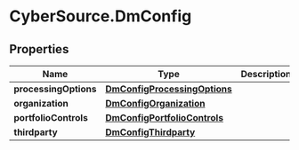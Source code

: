 # CyberSource.DmConfig

## Properties
Name | Type | Description | Notes
------------ | ------------- | ------------- | -------------
**processingOptions** | [**DmConfigProcessingOptions**](DmConfigProcessingOptions.md) |  | [optional] 
**organization** | [**DmConfigOrganization**](DmConfigOrganization.md) |  | [optional] 
**portfolioControls** | [**DmConfigPortfolioControls**](DmConfigPortfolioControls.md) |  | [optional] 
**thirdparty** | [**DmConfigThirdparty**](DmConfigThirdparty.md) |  | [optional] 


